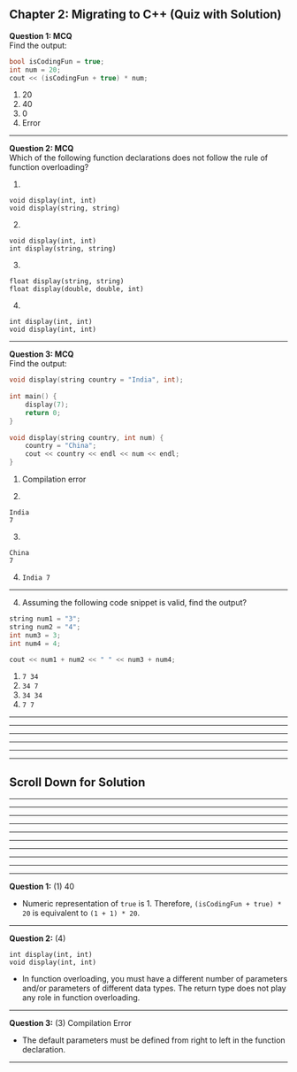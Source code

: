 ## Chapter 2: Migrating to C++ (Quiz with Solution)     

__Question 1: MCQ__     
Find the output: 
 
```C 
bool isCodingFun = true;
int num = 20;
cout << (isCodingFun + true) * num;
``` 
 
1. 20
2. 40 
3. 0
4. Error 

---- 
 
__Question 2: MCQ__     
Which of the following function declarations does not follow the rule of function overloading?     

1.     
```
void display(int, int)
void display(string, string)
```
2. 
```
void display(int, int)
int display(string, string)
```
3. 
```
float display(string, string)
float display(double, double, int)
```
4. 
```
int display(int, int)
void display(int, int)
```

---- 
 
__Question 3: MCQ__     
Find the output: 
```C
void display(string country = "India", int);
 
int main() {
	display(7);
	return 0;
}
 
void display(string country, int num) {
	country = "China";
	cout << country << endl << num << endl;
}
``` 

1. Compilation error
 
2. 	
```
India
7
```
3. 	
```
China
7
```

4. `India 7` 
 
----- 
 
4. Assuming the following code snippet is valid, find the output? 
```C
string num1 = "3";
string num2 = "4";
int num3 = 3;
int num4 = 4;

cout << num1 + num2 << " " << num3 + num4;
```
 
1. `7 34` 
2. `34 7` 
3. `34 34` 
4. `7 7` 
----- 
---- 
----
----
----
----
## Scroll Down for Solution 
----
----
----
----
----
----
----
----
----
----
__Question 1:__ (1) 40   
- Numeric representation of `true` is 1. Therefore, `(isCodingFun + true) * 20` is equivalent to `(1 + 1) * 20`.    

---- 
__Question 2:__ (4) 
``` 
int display(int, int)
void display(int, int)
``` 
- In function overloading, you must have a different number of parameters and/or parameters of different data types. The return type does not play any role in function overloading. 

---- 
__Question 3:__ (3) Compilation Error   
- The default parameters must be defined from right to left in the function declaration.    

---- 
